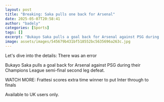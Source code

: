 ```yaml
---
layout: post
title: "Breaking: Saka pulls one back for Arsenal"
date: 2025-05-07T20:58:41
author: "badely"
categories: [Sports]
tags: []
excerpt: "Bukayo Saka pulls a goal back for Arsenal against PSG during their Champions League semi-final second leg defeat."
image: assets/images/545679b431bf518552bc5635696a263c.jpg
---
```


Let's dive into the details: There was an error

Bukayo Saka pulls a goal back for Arsenal against PSG during their Champions League semi-final second leg defeat.

WATCH MORE: Frattesi scores extra time winner to put Inter through to finals

Available to UK users only.

